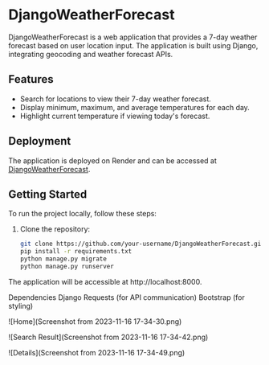 # DjangoWeatherForecast

DjangoWeatherForecast is a web application that provides a 7-day weather forecast based on user location input. The application is built using Django, integrating geocoding and weather forecast APIs.

## Features

- Search for locations to view their 7-day weather forecast.
- Display minimum, maximum, and average temperatures for each day.
- Highlight current temperature if viewing today's forecast.

## Deployment

The application is deployed on Render and can be accessed at [DjangoWeatherForecast](https://djangoforecast.onrender.com).

## Getting Started

To run the project locally, follow these steps:

1. Clone the repository:

   ```bash
   git clone https://github.com/your-username/DjangoWeatherForecast.git
   pip install -r requirements.txt
   python manage.py migrate
   python manage.py runserver
   ```
The application will be accessible at http://localhost:8000.

Dependencies
Django
Requests (for API communication)
Bootstrap (for styling)

 ![Home](Screenshot from 2023-11-16 17-34-30.png)
 
 ![Search Result](Screenshot from 2023-11-16 17-34-42.png)
 
 ![Details](Screenshot from 2023-11-16 17-34-49.png)
